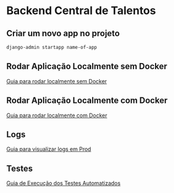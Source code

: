 # Backend Central de Talentos

## Criar um novo app no projeto
```bash
django-admin startapp name-of-app
```

## Rodar Aplicação Localmente sem Docker
[Guia para rodar localmente sem Docker](docs/how_to_run_local_without_docker.md)

## Rodar Aplicação Localmente com Docker
[Guia para rodar localmente com Docker](docs/how_to_run_local_with_docker.md)

## Logs
[Guia para visualizar logs em Prod](docs/how_to_get_logs.md)

## Testes
[Guia de Execução dos Testes Automatizados](docs/tests.md)